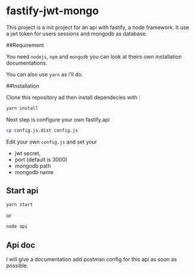 # fastify-jwt-mongo

This project is a init project for an api with fastify, a node framework.
It use a jwt token for users sessions and mongodb as database.


##Requirement

You need `nodejs`, `npm` and `mongodb` you can look at theirs own installation documentations.
 
You can also use `yarn` as i'll do.

##Installation

Clone this repository ad then install dependecies with :

```bash
yarn install
```
Next step is configure your own fastify.api
```bash
cp config.js.dist config.js
```

Edit your own `config.js` and set your 
- jwt secret,
- port (default is 3000)
- mongodb path
- mongodb name

## Start api

```bash
yarn start
```
or
```bash
node api
```

## Api doc
I will give a documentation add postman config for this api as soon as possible.
